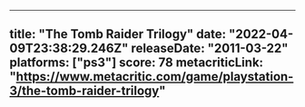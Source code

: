 
---
title: "The Tomb Raider Trilogy"
date: "2022-04-09T23:38:29.246Z"
releaseDate: "2011-03-22"
platforms: ["ps3"]
score: 78
metacriticLink: "https://www.metacritic.com/game/playstation-3/the-tomb-raider-trilogy"
---
